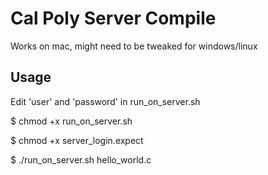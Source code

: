 # Cal Poly Server Compile

Works on mac, might need to be tweaked for windows/linux

## Usage

Edit 'user' and 'password' in run_on_server.sh

$ chmod +x run_on_server.sh

$ chmod +x server_login.expect

$ ./run_on_server.sh hello_world.c
